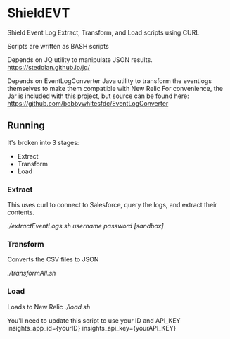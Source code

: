 # ShieldEVT
Shield Event Log Extract, Transform, and Load scripts using CURL

Scripts are written as BASH scripts

Depends on JQ utility to manipulate JSON results.
https://stedolan.github.io/jq/

Depends on EventLogConverter Java utility to transform the eventlogs themselves to make them compatible with New Relic
For convenience, the Jar is included with this project, but source can be found here:
https://github.com/bobbywhitesfdc/EventLogConverter

<h2>Running</h2>
It's broken into 3 stages:
<ul>
<li>Extract</li>
<li>Transform</li>
<li>Load</li>
</ul>

<h3>Extract</h3>
This uses curl to connect to Salesforce, query the logs, and extract their contents.

<em>./extractEventLogs.sh username password [sandbox]</em>

<h3>Transform</h3>
Converts the CSV files to JSON

<em>./transformAll.sh</em>

<h3>Load</h3>
Loads to New Relic
<em>./load.sh</em>

You'll need to update this script to use your ID and API_KEY
insights_app_id={yourID}
insights_api_key={yourAPI_KEY}

